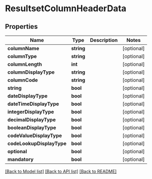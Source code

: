 # ResultsetColumnHeaderData

## Properties
Name | Type | Description | Notes
------------ | ------------- | ------------- | -------------
**columnName** | **string** |  | [optional] 
**columnType** | **string** |  | [optional] 
**columnLength** | **int** |  | [optional] 
**columnDisplayType** | **string** |  | [optional] 
**columnCode** | **string** |  | [optional] 
**string** | **bool** |  | [optional] 
**dateDisplayType** | **bool** |  | [optional] 
**dateTimeDisplayType** | **bool** |  | [optional] 
**integerDisplayType** | **bool** |  | [optional] 
**decimalDisplayType** | **bool** |  | [optional] 
**booleanDisplayType** | **bool** |  | [optional] 
**codeValueDisplayType** | **bool** |  | [optional] 
**codeLookupDisplayType** | **bool** |  | [optional] 
**optional** | **bool** |  | [optional] 
**mandatory** | **bool** |  | [optional] 

[[Back to Model list]](../../README.md#documentation-for-models) [[Back to API list]](../../README.md#documentation-for-api-endpoints) [[Back to README]](../../README.md)

